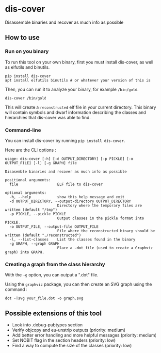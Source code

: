 # dis-cover
Disassemble binaries and recover as much info as possible

## How to use

### Run on you binary

To run this tool on your own binary, first you must install dis-cover, as well as elfutils and binutils.

```
pip install dis-cover
apt install elfutils binutils # or whatever your version of this is
```

Then, you can run it to analyze your binary, for example `/bin/gold`.

```
dis-cover /bin/gold
```

This will create a `reconstructed` elf file in your current directory. This binary will contain symbols and dwarf information describing the classes and hierarchies that dis-cover was able to find.

### Command-line

You can install dis-cover by running `pip install dis-cover`.

Here are the CLI options :

```
usage: dis-cover [-h] [-d OUTPUT_DIRECTORY] [-p PICKLE] [-o OUTPUT_FILE] [-l] [-g GRAPH] file

Disasemble binaries and recover as much info as possible

positional arguments:
  file                  ELF file to dis-cover

optional arguments:
  -h, --help            show this help message and exit
  -d OUTPUT_DIRECTORY, --output-directory OUTPUT_DIRECTORY
                        Directory where the temporary files are written (default "/tmp")
  -p PICKLE, --pickle PICKLE
                        Output classes in the pickle format into PICKLE.
  -o OUTPUT_FILE, --output-file OUTPUT_FILE
                        File where the reconstructed binary should be written (default "./reconstructed")
  -l, --list-classes    List the classes found in the binary
  -g GRAPH, --graph GRAPH
                        Place a .dot file (used to create a Graphviz graph) into GRAPH.
```

### Creating a graph from the class hierarchy

With the `-g` option, you can output a ".dot" file.

Using the `graphviz` package, you can then create an SVG graph using the command :

```
dot -Tsvg your_file.dot -o graph.svg
```

## Possible extensions of this tool

- Look into .debug-pubtypes section
- Verify objcopy and eu-unstrip outputs (priority: medium)
- Add better error handling and more helpful messages (priority: medium)
- Set NOBIT flag in the section headers (priority: low)
- Find a way to compute the size of the classes (priority: low)
